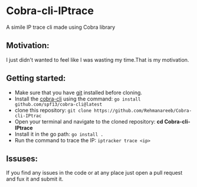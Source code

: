 # Cobra-cli-IPtrace
A simile IP trace cli made using Cobra library 

## Motivation:
I just didn't wanted to feel like I was wasting my time.That is my motivation.

## Getting started:
* Make sure that you have [git](https://git-scm.com/) installed before cloning.
* Install the [cobra-cli](https://github.com/spf13/cobra) using the command:
```go install github.com/spf13/cobra-cli@latest```
* clone this repository:
```git clone https://github.com/Rehmanareeb/Cobra-cli-IPtrac```
* Open your terminal and navigate to the cloned repository:
**cd Cobra-cli-IPtrace**
* Install it in the go path:
```go install .```
* Run the command to trace the IP:
```iptracker trace <ip>```

## Issuses:
If you find any issues in the code or at any place just open a pull request and fux it and submit it.
